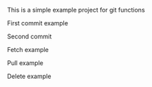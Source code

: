 This is a simple example project for git functions

First commit example

Second commit

Fetch example

Pull example

Delete example

